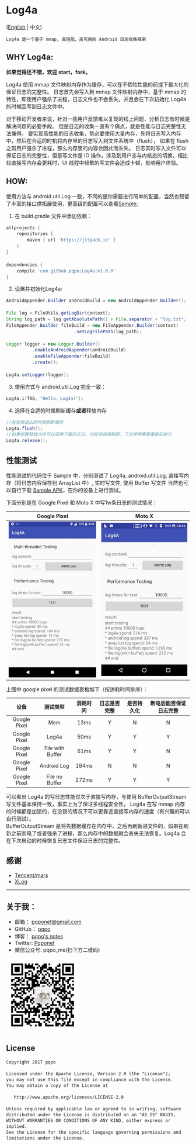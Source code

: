 # Log4a

([English](README_en.md) | 中文)

    Log4a 是一个基于 mmap, 高性能、高可用的 Android 日志收集框架

## WHY Log4a:

**如果觉得还不错，欢迎 start，fork。**

Log4a 使用 mmap 文件映射内存作为缓存，可以在不牺牲性能的前提下最大化的保证日志的完整性。
日志首先会写入到 mmap 文件映射内存中，基于 mmap 的特性，即使用户强杀了进程，日志文件也不会丢失，并且会在下次初始化 Log4a 的时候回写到日志文件中。

对于移动开发者来说，针对一些用户反馈难以复现的线上问题，分析日志有时候是解决问题的必要手段。
但是日志的收集一直有个痛点，就是性能与日志完整性无法兼得。
要实现高性能的日志收集，势必要使用大量内存，先将日志写入内存中，然后在合适的时机将内存里的日志写入到文件系统中（flush），
如果在 flush 之前用户强杀了进程，那么内存里的内容会因此而丢失。
日志实时写入文件可以保证日志的完整性，但是写文件是 IO 操作，涉及到用户态与内核态的切换，相比较直接写内存会更耗时，UI 线程中频繁的写文件会造成卡顿，影响用户体验。

## HOW:

使用方法与 android.util.Log 一致，不同的是你需要进行简单的配置，当然也预留了丰富的接口供拓展使用，更高级的配置可以查看[Sample](https://github.com/pqpo/Log4a/blob/7d92dc4ad244c8af80d0c5ce6e02d7bff53277b8/app/src/main/java/me/pqpo/log4a/LogInit.java#L23);

1. 在 build.gradle 文件中添加依赖：
```groovy
allprojects {
	repositories {
		maven { url 'https://jitpack.io' }
	}
}
	
dependencies {
    compile 'com.github.pqpo:Log4a:v1.0.0'
}
```

2. 设置并初始化Log4a:
```java
AndroidAppender.Builder androidBuild = new AndroidAppender.Builder();

File log = FileUtils.getLogDir(context);
String log_path = log.getAbsolutePath() + File.separator + "log.txt";
FileAppender.Builder fileBuild = new FileAppender.Builder(context)
                          .setLogFilePath(log_path);
                          
Logger logger = new Logger.Builder()
          .enableAndroidAppender(androidBuild)
          .enableFileAppender(fileBuild)
          .create();
          
Log4a.setLogger(logger);
```

3. 使用方式与 android.util.Log 完全一致：
```java
Log4a.i(TAG, "Hello，Log4a!");
```

4. 选择在合适的时候刷新缓存**或者**释放内存  
```java
//在应用退出的时候刷新缓存
Log4a.flush();
//如果想要释放内存可以调用下面的方法，内部会调用刷新，下次使用需要重新初始化
Log4a.release();
```

## 性能测试

性能测试的代码位于 Sample 中，分别测试了 Log4a, android.util.Log, 直接写内存（将日志内容保存到 ArrayList 中）, 实时写文件, 使用 Buffer 写文件
当然也可以自行下载 [Sample APK](art/log4a_sample_v1.0.0.apk)，在你的设备上进行测试。

下面分别是在 Google Pixel 和 Moto X 中写1w条日志的测试情况：  

|Google Pixel|Moto X|
|:---:|:---:|
|![](art/pixel1.jpg)|![](art/motox1.jpg)|

上图中 google pixel 的测试数据表格如下（按消耗时间排序）：

|设备|测试类型|消耗时间|日志是否完整|是否持久化|断电后能否保证日志完整|
|:---:|:---:|:---:|:---:|:---:|:---:|
|Google Pixel|Mem|13ms|Y|N|N|
|Google Pixel|Log4a|50ms|Y|Y|Y|
|Google Pixel|File with Buffer|61ms|Y|Y|N|
|Google Pixel|Android Log|184ms|N|N|N|
|Google Pixel|File no Buffer|272ms|Y|Y|Y|

可以看出 Log4a 的写日志性能仅次于直接写内存，与使用 BufferOutputStream 写文件基本保持一致，事实上为了保证多线程安全性， Log4a 在写 mmap 内存的时候都是加锁的，在没锁的情况下可以更靠近直接写内存的速度（有兴趣的可以自行测试）。  
BufferOutputStream 是将先数据缓存在内存中，之后再刷新进文件的，如果在刷新之前断电了或者强杀了进程，那么内存中的数据就会丢失无法恢复。Log4a 会在下次启动的时候恢复日志文件保证日志的完整性。

## 感谢

- [Tencent/mars](https://github.com/Tencent/mars)
- [XLog](https://github.com/elvishew/xLog)

---

## 关于我：

- 邮箱：    pqponet@gmail.com
- GitHub：  [pqpo](https://github.com/pqpo)
- 博客：    [pqpo's notes](https://pqpo.me)
- Twitter: [Pqponet](https://twitter.com/Pqponet)
- 微信公众号: pqpo_me(扫下方二维码) 

<img src="art/qrcode_for_gh.jpg" width="200">

## License

    Copyright 2017 pqpo
    
    Licensed under the Apache License, Version 2.0 (the "License");
    you may not use this file except in compliance with the License.
    You may obtain a copy of the License at
    
       http://www.apache.org/licenses/LICENSE-2.0
    
    Unless required by applicable law or agreed to in writing, software
    distributed under the License is distributed on an "AS IS" BASIS,
    WITHOUT WARRANTIES OR CONDITIONS OF ANY KIND, either express or implied.
    See the License for the specific language governing permissions and
    limitations under the License.


